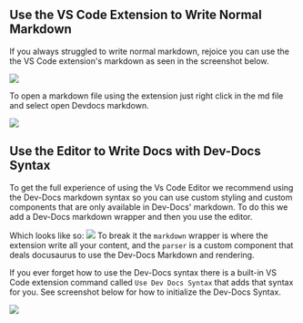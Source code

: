 
## Use the VS Code Extension to Write Normal Markdown

If you always struggled to write normal markdown, rejoice you can use the the VS Code extension's markdown as seen in the screenshot below.

![](/img/dev-docs-assets/dev-docs-RnJpLCAyNSBBdWcgMjAyMyAwMzoxNTo1NCBHTVQ=.png)

To open a markdown file using the extension just right click in the md file and select open Devdocs markdown.

![](/img/dev-docs-assets/dev-docs-RnJpLCAyNSBBdWcgMjAyMyAwMzoxNzozOSBHTVQ=.png)

## Use the Editor to Write Docs with Dev-Docs Syntax

To get the full experience of using the Vs Code Editor we recommend using the Dev-Docs markdown syntax so you can use custom styling and custom components that are only available in Dev-Docs' markdown.  To do this we add a Dev-Docs markdown wrapper and then you use the editor.

Which looks like so:
![](/img/dev-docs-assets/dev-docs-RnJpLCAyNSBBdWcgMjAyMyAwMzoyODowNiBHTVQ=.png)
To break it the <code>markdown</code> wrapper is where the extension write all your content, and the <code>parser</code> is a custom component that deals docusaurus to use the Dev-Docs Markdown and rendering.

If you ever forget how to use the Dev-Docs syntax there is a built-in VS Code extension command called <code>Use Dev Docs Syntax</code> that adds that syntax for you. See screenshot below for how to initialize the Dev-Docs Syntax.

![](/img/dev-docs-assets/dev-docs-RnJpLCAyNSBBdWcgMjAyMyAwMzozMTo1NiBHTVQ=.png)







